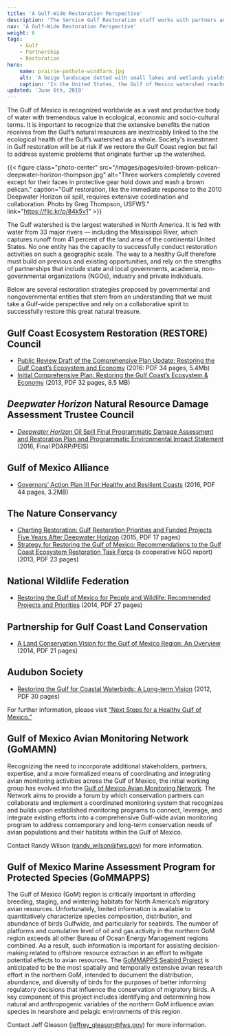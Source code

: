 ```yaml
---
title: 'A Gulf-Wide Restoration Perspective'
description: 'The Service Gulf Restoration staff works with partners and others to ensure a coordinated, strategic approach to the restoration of the Gulf of Mexico watershed.'
nav: 'A Gulf-Wide Restoration Perspective'
weight: 6
tags:
    - Gulf
    - Partnership
    - Restoration
hero:
    name: prairie-pothole-windfarm.jpg
    alt: 'A beige landscape dotted with small lakes and wetlands yields to several arrays of large wind turbines.'
    caption: 'In the United States, the Gulf of Mexico watershed reaches as far north as the Prairie Pothole region. This wind farm is located among some of region’s “potholes” found along the North and South Dakota border. Photo by Krista Lundgren, USFWS.'
updated: 'June 6th, 2019'
---
```


The Gulf of Mexico is recognized worldwide as a vast and productive body of water with tremendous value in ecological, economic and socio-cultural terms. It is important to recognize that the extensive benefits the nation receives from the Gulf’s natural resources are inextricably linked to the the ecological health of the Gulf’s watershed as a whole. Society's investment in Gulf restoration will be at risk if we restore the Gulf Coast region but fail to address systemic problems that originate further up the watershed.

{{< figure class="photo-center" src="/images/pages/oiled-brown-pelican-deepwater-horizon-thompson.jpg" alt="Three workers completely covered except for their faces in protective gear hold down and wash a brown pelican." caption="Gulf restoration, like the immediate response to the 2010 Deepwater Horizon oil spill, requires extensive coordination and collaboration. Photo by Greg Thompson, USFWS." link="https://flic.kr/p/84k5v1" >}}

The Gulf watershed is the largest watershed in North America. It is fed with water from 33 major rivers &mdash; including the Mississippi River, which captures runoff from 41 percent of the land area of the continental United States. No one entity has the capacity to successfully conduct restoration activities on such a geographic scale. The way to a healthy Gulf therefore must build on previous and existing opportunities, and rely on the strengths of partnerships that include state and local governments, academia, non-governmental organizations (NGOs), industry and private individuals.

Below are several restoration strategies proposed by governmental and nongovernmental entities that stem from an understanding that we must take a Gulf-wide perspective and rely on a collaborative spirit to successfully restore this great natural treasure.

## Gulf Coast Ecosystem Restoration (RESTORE) Council

- [Public Review Draft of the Comprehensive Plan Update: Restoring the Gulf Coast’s Ecosystem and Economy](https://restorethegulf.gov/sites/default/files/CO-PL_20160822_COMP_PLAN_UPDATE_DRAFT_English.pdf) (2016: PDF 34 pages, 5.4Mb)
- [Initial Comprehensive Plan: Restoring the Gulf Coast’s  Ecosystem & Economy](https://www.restorethegulf.gov/sites/default/files/Initial%20Comprehensive%20Plan%20Aug%202013.pdf) (2013, PDF 32 pages, 8.5 MB)

## *Deepwater Horizon* Natural Resource Damage Assessment Trustee Council

- [*Deepwater Horizon* Oil Spill Final Programmatic Damage Assessment and Restoration Plan and Programmatic Environmental Impact Statement](http://www.gulfspillrestoration.noaa.gov/restoration-planning/gulf-plan) (2016, Final PDARP/PEIS)

## Gulf of Mexico Alliance

- [Governors’ Action Plan III For Healthy and Resilient Coasts](http://www.gulfofmexicoalliance.org/documents/APIII.pdf) (2016, PDF 44 pages, 3.2MB)

## The Nature Conservancy

- [Charting Restoration: Gulf Restoration Priorities and Funded Projects Five Years After Deepwater Horizon](https://www.nature.org/media/gulfofmexico/charting-gulf-restoration-report.pdf) (2015, PDF 17 pages)
- [Strategy for Restoring the Gulf of Mexico: Recommendations to the Gulf Coast Ecosystem Restoration Task Force](https://pubs.er.usgs.gov/publication/70191461) (a cooperative NGO report) (2013, PDF 23 pages)

## National Wildlife Federation

- [Restoring the Gulf of Mexico for People and Wildlife: Recommended Projects and Priorities](http://www.nwf.org/News-and-Magazines/Media-Center/Reports/Archive/2014/12-09-14-Restoring-the-Gulf-of-Mexico-for-People-and-Wildlife.aspx) (2014, PDF 27 pages)

## Partnership for Gulf Coast Land Conservation

- [A Land Conservation Vision for the Gulf of Mexico Region: An Overview](https://gulfpartnership.org/a-land-conservation-vision-for-the-gulf-of-mexico-region/) (2014, PDF 21 pages)

## Audubon Society

- [Restoring the Gulf for Coastal Waterbirds: A Long-term Vision](http://www.audubon.org/sites/default/files/documents/restoring_the_gulf_for_coastal_waterbirds_nov12lr.pdf) (2012, PDF 30 pages)

For further information, please visit [“Next Steps for a Healthy Gulf of Mexico.”](/gulf-restoration/next-steps/)

## Gulf of Mexico Avian Monitoring Network (GoMAMN)

Recognizing the need to incorporate additional stakeholders, partners, expertise, and a more formalized means of coordinating and integrating avian monitoring activities across the Gulf of Mexico, the initial working group has evolved into the [Gulf of Mexico Avian Monitoring Network](https://gomamn.org/). The Network aims to provide a forum by which conservation partners can collaborate and implement a coordinated monitoring system that recognizes and builds upon established monitoring programs to connect, leverage, and integrate existing efforts into a comprehensive Gulf-wide avian monitoring program to address contemporary and long-term conservation needs of avian populations and their habitats within the Gulf of Mexico.

Contact Randy Wilson ([randy_wilson@fws.gov](randy_wilson@fws.gov)) for more information.

## Gulf of Mexico Marine Assessment Program for Protected Species (GoMMAPPS)

The Gulf of Mexico (GoM) region is critically important in affording breeding, staging, and wintering habitats for North America’s migratory avian resources. Unfortunately, limited information is available to quantitatively characterize species composition, distribution, and abundance of birds Gulfwide, and particularly for seabirds. The number of platforms and cumulative level of oil and gas activity in the northern GoM region exceeds all other Bureau of Ocean Energy Management regions combined. As a result, such information is important for assisting decision-making related to offshore resource extraction in an effort to mitigate potential effects to avian resources. The [GoMMAPPS Seabird Project](https://www.boem.gov/GOMMAPPS/) is anticipated to be the most spatially and temporally extensive avian research effort in the northern GoM, intended to document the distribution, abundance, and diversity of birds for the purposes of better informing regulatory decisions that influence the conservation of migratory birds. A key component of this project includes identifying and determining how natural and anthropogenic variables of the northern GoM influence avian species in nearshore and pelagic environments of this region.

Contact Jeff Gleason ([jeffrey_gleason@fws.gov](mailto:jeffrey_gleason@fws.gov)) for more information.
